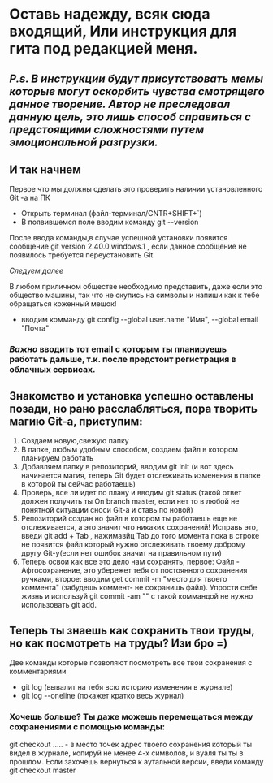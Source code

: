 # Оставь надежду, всяк сюда входящий, Или инструкция для гита под редакцией меня.

## *P.s. В инструкции будут присутствовать мемы которые могут оскорбить чувства смотрящего данное творение. Автор не преследовал данную цель, это лишь способ справиться с предстоящими сложностями путем эмоциональной разгрузки.*



## И так начнем

Первое что мы должны сделать это проверить наличии установленного Git -a на ПК
* Открыть терминал (файл-терминал/CNTR+SHIFT+`)
* В появившемся поле вводим команду git --version

После ввода команды,в случае успешной установки появится сообщение git version 2.40.0.windows.1 , если данное сообщение не появилось требуется переустановить Git

*Следуем далее*

В любом приличном обществе необходимо представить, даже если это общество машины, так что не скупись на символы и напиши как к тебе обращаться коженный мешок!
* вводим комманду git config --global user.name "Имя", --global email "Почта"

### *Важно* вводить тот email с которым ты планируешь работать дальше, т.к. после предстоит регистрация в облачных сервисах.

## Знакомство и установка успешно оставлены позади, но рано расслабляться, пора творить магию Git-а, приступим:
1. Создаем новую,свежую папку
2. В папке, любым удобным способом, создаем файл в котором планируем работать
3. Добавляем папку в репозиторий, вводим git init (и вот здесь начинается магия, теперь Git будет отслеживать изменения в папке в которой ты сейчас работаешь)
4. Проверь, все ли идет по плану и вводим git status (такой ответ должен получить ты On branch master, если нет то в любой не понятной ситуации сноси Git-a и ставь по новой)
5. Репозиторий создан но файл в котором ты работаешь еще не отслеживается, а это значит что никаких сохранений! Исправь это, введи git add + Tab , нажимавйц Tab до того момента пока в строке не появится файл который нужно отслеживать твоему доброму другу Git-у(если нет ошибок значит на правильном пути)
6. Теперь освои как все это дело нам сохранять, первое: Файл - Афтосохранение, это убережет тебя от постоянного сохранения ручками, второе: вводим get commit -m "место для твоего коммента" (забудешь коммент- не сохранишь файл). Упрости себе жизнь и используй git commit -am "" с такой коммандой не нужно использовать git add.

## Теперь ты знаешь как сохранить твои труды, но как посмотреть на труды? Изи бро =)

Две команды которые позволяют посмотреть все твои сохранения с комментариями 
* git log (вывалит на тебя всю историю изменения в журнале)
* git log --oneline (покажет кратко весь журнал)

### Хочешь больше? Ты даже можешь перемещаться между сохранениями с помощью команды:
git checkout ..... - в место точек адрес твоего сохранения который ты видел в журнале, копируй не менее 4-х символов, и вуаля ты ты в прошлом.
Если захочешь вернуться к аутальной версии, введи команду git checkout master
    
    